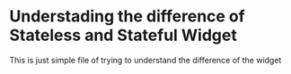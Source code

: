 # Understading the difference of Stateless and Stateful Widget

This is just simple file of trying to understand the difference of the widget
